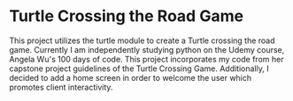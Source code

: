 # Turtle Crossing the Road Game 
This project utilizes the turtle module to create a Turtle crossing the road game. 
Currently I am independently studying python on the Udemy course, Angela Wu's 100 days of code. 
This project incorporates my code from her capstone project guidelines of the Turtle Crossing Game. Additionally, I decided to add a home screen in order to welcome the user which promotes client interactivity. 


